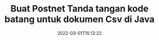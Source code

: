 ---
############################# Static ############################
layout: "auto-gen-signature"
date: 2022-03-01T15:12:22
draft: false
operation: Sign
signaturetype: Barcode
codetype: Postnet
fileformat: Csv
productName: Java
lang: id
productCode: java
otherformats: pdf doc docx docm dot dotm dotx odt ott rtf xls xlsx xlsm xlsb csv ods ots xltx xltm ppt pptx pps ppsx odp otp potx potm pptm ppsm png jpg bmp gif tiff svg webp wmf
breadcrumb: Put  Barcode signature on Csv for Java

############################# Head ############################
head_title: "eSign Csv dokumen dengan Postnet Barcode di Java"
head_description: "Buat Postnet Tanda Tangan Barcode dan letakkan di dokumen Csv dengan Java menggunakan beberapa baris kode. Gunakan API Tanda Tangan Dokumen GroupDocs untuk menandatangani berbagai format file."

############################# Header ############################
title: "Buat Postnet Tanda tangan kode batang untuk dokumen Csv di Java"
description: "eSign dokumen bisnis Csv Anda dengan Postnet Barcode. Hasilkan tanda tangan Barcode dengan cepat dan mudah dengan beberapa baris kode untuk menyiapkan opsi penandatanganan."
bg_image: "https://cms.admin.containerize.com/templates/aspose/App_Themes/V3/images/bg/header1.png"
bg_overlay: false
button:
    enable: true

############################# SubMenu ############################
submenu:
    enable: true

    left:
        img_alt: "GroupDocs.Signature for Java"
        image: "https://cms.admin.containerize.com/templates/groupdocs/images/product-logos/90x90-noborder/groupdocs-signature-java.png"
        product: "GroupDocs.Signature"
        platform: "Java"



############################# About ############################
about:
    enable: true
    title: "Tentang GroupDocs.Signature for Java API tanda tangan kode batang."
    content: |
        [GroupDocs.Signature for Java](https://products.groupdocs.com/signature/java/) adalah API yang cepat dan mudah untuk mengelola dokumen digital penandatanganan elektronik menggunakan jenis Barcode seperti UPCA, UPCE, EAN13, EAN14, Code39, Code39Extended, Code128, Codabar, Postnet, ISBN , ITF14 dan banyak lainnya. Pelanggan dapat dengan mudah membuat Barcode yang menyediakan teks yang diperlukan dan meletakkannya di PDF, Dokumen Microsoft Office Words, buku kerja Microsoft Office Excel, presentasi MS PowerPoint, file Adobe Photoshop dan berbagai format gambar. Barcode yang ditempatkan dalam dokumen dapat diperbarui, dicari, diverifikasi, dihapus, atau dipratinjau. Selain itu, kustomisasi barcode didukung.
    

############################# Steps ############################
steps:
    enable: true
    title_left: "Langkah-langkah untuk menandatangani Csv dengan Barcode di Java"
    content_left: |
        [GroupDocs.Signature for Java](https://products.groupdocs.com/signature/java/) memberikan kemampuan untuk menandatangani dokumen Csv dengan Barcode tanda tangan dengan cepat dan mudah.
        
        * Buat instance kelas Signature yang menyediakan file Csv yang seharusnya ditandatangani sebagai jalur atau aliran memori
        * Buat instance kelas SignOptions dan atur semua data yang diminta.
        * Aktifkan metode Signature.Sign() dengan meneruskan file Csv atau aliran memori

    title_right: " Persyaratan sistem"
    content_right: |
        GroupDocs.Signature for Java didukung di semua platform dan sistem operasi utama. Sebelum menjalankan kode di bawah ini, pastikan Anda telah menginstal prasyarat berikut di sistem Anda.

        * Sistem operasi: Microsoft Windows, Linux, MacOS
        * Lingkungan pengembangan: NetBeans, Intellij IDEA, Eclipse, etc.
        * Java runtime: J2SE 6.0 and above
        * Dapatkan GroupDocs.Signature for Java terbaru dari [Maven](https://repository.groupdocs.com/webapp/#/artifacts/browse/tree/General/repo/com/groupdocs/groupdocs-signature)
         
    code: |
        ```java    
                
        // Set up input Csv file
        String filePath = "input.csv";
        // Set up output file
        String outputFilePath = "output.csv";

        // Instantiate Signature for input file
        Signature signature = new Signature(filePath);

        // create barcode option with predefined barcode text
        BarcodeSignOptions options = new BarcodeSignOptions("John Smith");

        // setup Barcode encoding type
        options.setEncodeType(BarcodeTypes.Postnet);

        // set signature position
        options.setLeft(50);
        options.setTop(50);
        options.setWidth(200);
        options.setHeight(50);

        // sign Csv document
        SignResult result = signature.sign(outputFilePath, options);

        ```

############################# Demos ############################
demos:
    enable: true
    title: "Menandatangani dokumen Csv dengan Barcode Demo Langsung"
    content: |
       Tanda tangani file Csv dengan berbagai tanda tangan sekarang juga dengan mengunjungi situs web [GroupDocs.Signature App](https://products.groupdocs.app/signature/family). Demo online gratis menunggu Anda.

        
############################# About Formats ############################
about_formats:
    enable: true
    format:
        # format loop
        - icon: "fas fa-barcode"
          title: "About Postnet Barcode"
          content: |
            POSTNET (Postal Numeric Encoding Technique) adalah simbologi kode batang yang digunakan oleh Layanan Pos Amerika Serikat untuk membantu mengarahkan surat.
          characterset: |
             Digit numerik (0-9).
          textcapacity: |
             Hingga 11 karakter.
          image: |
             iVBORw0KGgoAAAANSUhEUgAAACcAAAAjCAYAAAAXMhMjAAAAAXNSR0IArs4c6QAAAARnQU1BAACxjwv8YQUAAAAJcEhZcwAADsMAAA7DAcdvqGQAAACeSURBVFhH7c7BCkMxEELR/P9Pp1LoRrCXpi4Cbw5kIRKZtS82x52a407Ncae+HrfWer8Pyr+i/3NcQv/nuIT+z3EJ/X/Ocf9mlxuhsXZ2uREaa2eXG6Gxdna5ERprZ5cbobF2drkRGmtnlxuhsXZ2uREaa2eXG6Gxdna5ERprZ5cbobF2drkRGmtnlxuhsXZ2ubnAHHdqjjt18XF7vwDevzbHqsQWPwAAAABJRU5ErkJggg==

          link: ""

############################# More Formats ############################
more_formats:
    enable: true
    title: "Tanda tangan Barcode lain yang didukung untuk Java"
    content: |
        "Anda juga dapat menandatangani Csv dengan jenis tanda tangan lainnya. Silakan lihat daftarnya di bawah ini."
    format: 
        
       
back_to_top:
    enable: true
---